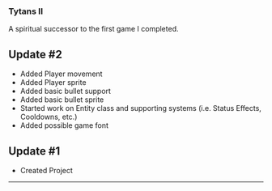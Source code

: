 ### Tytans II
A spiritual successor to the first game I completed.

## Update #2
* Added Player movement
* Added Player sprite
* Added basic bullet support
* Added basic bullet sprite
* Started work on Entity class and supporting systems (i.e. Status Effects, Cooldowns, etc.)
* Added possible game font

## Update #1
* Created Project
------
